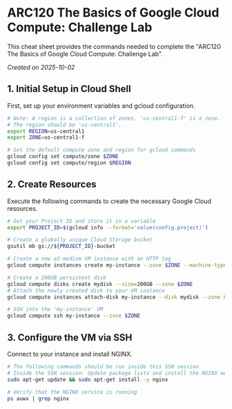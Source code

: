 # ARC120 The Basics of Google Cloud Compute: Challenge Lab

This cheat sheet provides the commands needed to complete the "ARC120 The Basics of Google Cloud Compute: Challenge Lab".

*Created on 2025-10-02*

## 1. Initial Setup in Cloud Shell

First, set up your environment variables and gcloud configuration.

```bash
# Note: A region is a collection of zones. 'us-central1-f' is a zone.
# The region should be 'us-central1'.
export REGION=us-central1
export ZONE=us-central1-f

# Set the default compute zone and region for gcloud commands
gcloud config set compute/zone $ZONE
gcloud config set compute/region $REGION
```

## 2. Create Resources

Execute the following commands to create the necessary Google Cloud resources.

```bash
# Get your Project ID and store it in a variable
export PROJECT_ID=$(gcloud info --format='value(config.project)')

# Create a globally unique Cloud Storage bucket
gsutil mb gs://${PROJECT_ID}-bucket

# Create a new e2-medium VM instance with an HTTP tag
gcloud compute instances create my-instance --zone $ZONE --machine-type e2-medium --tags=http-server

# Create a 200GB persistent disk
gcloud compute disks create mydisk --size=200GB --zone $ZONE
# Attach the newly created disk to your VM instance
gcloud compute instances attach-disk my-instance --disk mydisk --zone $ZONE

# SSH into the 'my-instance' VM
gcloud compute ssh my-instance --zone $ZONE
```

## 3. Configure the VM via SSH

Connect to your instance and install NGINX.

```sh
# The following commands should be run inside this SSH session
# Inside the SSH session: Update package lists and install the NGINX web server
sudo apt-get update && sudo apt-get install -y nginx

# Verify that the NGINX service is running
ps auwx | grep nginx
```
